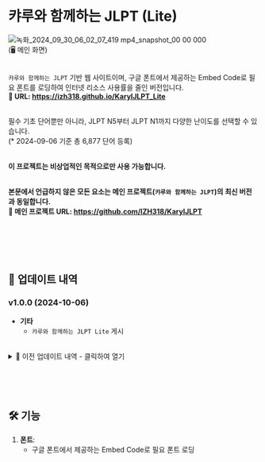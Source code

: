 # 캬루와 함께하는 JLPT (Lite)
![녹화_2024_09_30_06_02_07_419 mp4_snapshot_00 00 000](https://github.com/user-attachments/assets/83e933ba-6f00-4b80-9ba5-dc9ce0d018fb) <BR>
(🖥 메인 화면) <BR> <BR>

`캬루와 함께하는 JLPT` 기반 웹 사이트이며, 구글 폰트에서 제공하는 Embed Code로 필요 폰트를 로딩하여 인터넷 리소스 사용률을 줄인 버전입니다. <BR>
**🔗 URL: https://izh318.github.io/KarylJLPT_Lite** <BR> <BR>

필수 기초 단어뿐만 아니라, JLPT N5부터 JLPT N1까지 다양한 난이도를 선택할 수 있습니다. <BR>
(* 2024-09-06 기준 총 6,877 단어 등록) <BR> <BR>

**이 프로젝트는 비상업적인 목적으로만 사용 가능합니다.** <BR> <BR>

**본문에서 언급하지 않은 모든 요소는 메인 프로젝트(`캬루와 함께하는 JLPT`)의 최신 버전과 동일합니다.** <BR>
**🔗 메인 프로젝트 URL: https://github.com/IZH318/KarylJLPT** <BR> <BR>

<BR> <BR> <BR>

## 🔄 업데이트 내역
### v1.0.0 (2024-10-06)
- **기타**
  - `캬루와 함께하는 JLPT Lite` 게시

<BR>

<details>
<summary>📜 이전 업데이트 내역 - 클릭하여 열기</summary>
</details>

<BR> <BR> <BR>

## 🛠️ 기능

1. **폰트**:
   - 구글 폰트에서 제공하는 Embed Code로 필요 폰트 로딩 <BR>

<BR> <BR> <BR>
